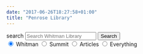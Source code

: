 ```yaml
---
date: "2017-06-26T18:27:58+01:00"
title: "Penrose Library"
---
```



<form id="simple" class="formtab1" action="https://sherlock.whitman.edu/primo-explore/search" enctype="application/x-www-form-urlencoded; charset=utf-8" method="get" name="searchForm" onsubmit="searchevent();"><!-- Customizable Parameters -->
<input name="institution" type="hidden" value="WHITC" />
<input name="vid" type="hidden" value="WHITC_NEW" />
<input id="tab_select" name="tab" type="hidden" />
<input id="scopes" name="search_scope" type="hidden" />
<input name="mode" type="hidden" value="Basic" />
<!-- Fixed parameters -->
<input name="onCampus" type="hidden" value="true" />
<input name="displayMode" type="hidden" value="full" />
<input id="primoQuery" name="query" type="hidden" />
<input name="pcAvailabiltyMode" type="hidden" value="true" />
<div class="searchquery"><span class="material-icons flow-text white-text">search</span>
<input id="primoQueryTemp" name="queryTemp" type="text" value="" placeholder="Search Whitman Library" aria-label="Enter Search Query to search Sherlock, the Penrose Library Catalog" />
<button id="Search-button" class="btn white-text waves-effect waves-light" style="z-index: 100;">Search</button></div>
<!-- end of searchquery -->
<input name="highlight" type="hidden" value="true" />
<input name="displayField" type="hidden" value="all" />
<input name="bulkSize" type="hidden" value="20" />
<!-- Search Button -->
<div id="radioscope"><label>
<input id="penrose" class="with-gap greet" checked="checked" name="search_scope_temp" type="radio" value="whitman" />
<span class="white-text greet tooltipped" data-position="bottom" data-tooltip="Print and e-books, journals and e-journals, special collections, and audiovisual materials owned by Penrose Library.">Whitman</span>
</label>
<label>
<input id="summit" class="with-gap greet" name="search_scope_temp" type="radio" value="summit" />
<span class="white-text greet tooltipped" data-tooltip="Books and audiovisual materials held by other academic libraries in the Pacific Northwest (delivery about five days from request)">Summit</span>
</label>
<label>
<input id="article" class="with-gap greet" name="search_scope_temp" type="radio" value="pci" />
<span class="white-text greet tooltipped" data-tooltip="Scholarly articles and other content from many of Whitman's databases in all disciplines.">Articles</span>
</label>
<label>
<input id="everything" class="with-gap greet" name="search_scope_temp" type="radio" value="everything" />
<span class="white-text greet tooltipped" data-tooltip="Combine Whitman + Summit + Articles in one blended search.">Everything</span>
</label></div>

</form>